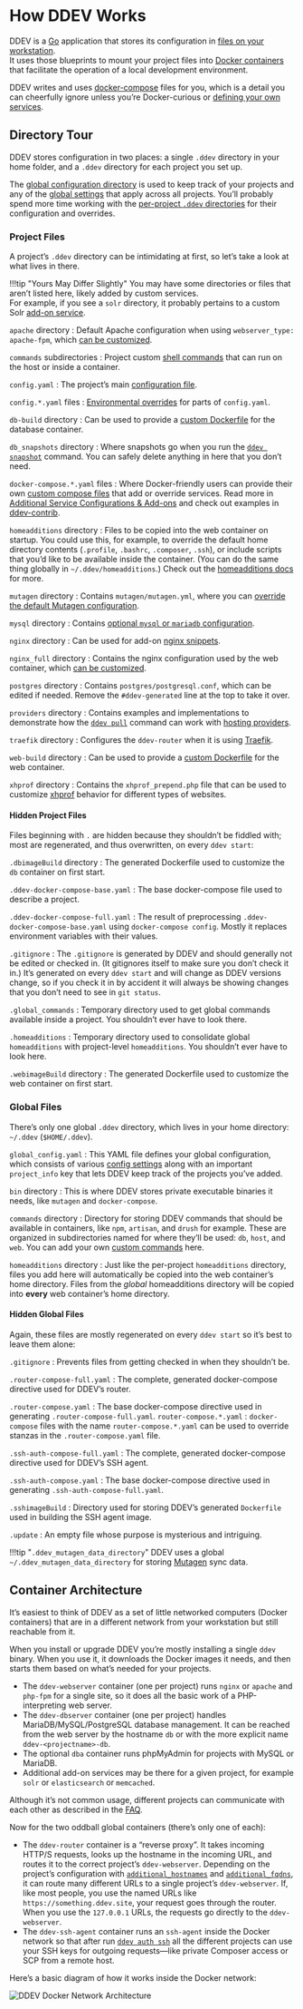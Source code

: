 # How DDEV Works

DDEV is a [Go](https://go.dev) application that stores its configuration in [files on your workstation](#directory-tour).  
It uses those blueprints to mount your project files into [Docker containers](#container-architecture) that facilitate the operation of a local development environment.

DDEV writes and uses [docker-compose](https://docs.docker.com/compose/) files for you, which is a detail you can cheerfully ignore unless you’re Docker-curious or [defining your own services](../extend/custom-compose-files.md).

## Directory Tour

DDEV stores configuration in two places: a single `.ddev` directory in your home folder, and a `.ddev` directory for each project you set up.

The [global configuration directory](#global-files) is used to keep track of your projects and any of the [global settings](../configuration/config.md) that apply across all projects. You’ll probably spend more time working with the [per-project `.ddev` directories](#project-files) for their configuration and overrides.

### Project Files

A project’s `.ddev` directory can be intimidating at first, so let’s take a look at what lives in there.

!!!tip "Yours May Differ Slightly"
    You may have some directories or files that aren’t listed here, likely added by custom services.  
    For example, if you see a `solr` directory, it probably pertains to a custom Solr [add-on service](../extend/additional-services.md).

`apache` directory
: Default Apache configuration when using `webserver_type: apache-fpm`, which [can be customized](../extend/customization-extendibility.md#providing-custom-apache-configuration).

`commands` subdirectories
: Project custom [shell commands](../extend/custom-commands.md) that can run on the host or inside a container.

`config.yaml`
: The project’s main [configuration file](../configuration/config.md).

`config.*.yaml` files
: [Environmental overrides](../configuration/config.md#environmental-overrides) for parts of `config.yaml`.

`db-build` directory
: Can be used to provide a [custom Dockerfile](../extend/customizing-images.md) for the database container.

`db_snapshots` directory
: Where snapshots go when you run the [`ddev snapshot`](../basics/commands.md#snapshot) command. You can safely delete anything in here that you don’t need.

`docker-compose.*.yaml` files
: Where Docker-friendly users can provide their own [custom compose files](../extend/custom-compose-files.md) that add or override services. Read more in [Additional Service Configurations & Add-ons](../extend/additional-services.md) and check out examples in [ddev-contrib](https://github.com/drud/ddev-contrib).

`homeadditions` directory
: Files to be copied into the web container on startup. You could use this, for example, to override the default home directory contents (`.profile`, `.bashrc`, `.composer`, `.ssh`), or include scripts that you’d like to be available inside the container. (You can do the same thing globally in `~/.ddev/homeadditions`.) Check out the [homeadditions docs](../extend/in-container-configuration.md) for more.

`mutagen` directory
: Contains `mutagen/mutagen.yml`, where you can [override the default Mutagen configuration](../install/performance.md#advanced-mutagen-configuration-options).

`mysql` directory
: Contains [optional `mysql` or `mariadb` configuration](../extend/customization-extendibility.md#providing-custom-mysqlmariadb-configuration-mycnf).

`nginx` directory
: Can be used for add-on [nginx snippets](../extend/customization-extendibility.md#custom-nginx-configuration).

`nginx_full` directory
: Contains the nginx configuration used by the web container, which [can be customized](../extend/customization-extendibility.md#providing-custom-nginx-configuration).

`postgres` directory
: Contains `postgres/postgresql.conf`, which can be edited if needed. Remove the `#ddev-generated` line at the top to take it over.

`providers` directory
: Contains examples and implementations to demonstrate how the [`ddev pull`](../basics/commands.md#pull) command can work with [hosting providers](../providers/index.md).

`traefik` directory
: Configures the `ddev-router` when it is using [Traefik](../configuration/experimental.md#traefik-router).

`web-build` directory
: Can be used to provide a [custom Dockerfile](../extend/customizing-images.md) for the web container.

`xhprof` directory
: Contains the `xhprof_prepend.php` file that can be used to customize [xhprof](../debugging-profiling/xhprof-profiling.md) behavior for different types of websites.

#### Hidden Project Files

Files beginning with `.` are hidden because they shouldn’t be fiddled with; most are regenerated, and thus overwritten, on every `ddev start`:

`.dbimageBuild` directory
: The generated Dockerfile used to customize the `db` container on first start.

`.ddev-docker-compose-base.yaml`
: The base docker-compose file used to describe a project.

`.ddev-docker-compose-full.yaml`
: The result of preprocessing `.ddev-docker-compose-base.yaml` using `docker-compose config`. Mostly it replaces environment variables with their values.

`.gitignore`
: The `.gitignore` is generated by DDEV and should generally not be edited or checked in. (It gitignores itself to make sure you don’t check it in.) It’s generated on every `ddev start` and will change as DDEV versions change, so if you check it in by accident it will always be showing changes that you don’t need to see in `git status`.

`.global_commands`
: Temporary directory used to get global commands available inside a project. You shouldn’t ever have to look there.

`.homeadditions`
: Temporary directory used to consolidate global `homeadditions` with project-level `homeadditions`. You shouldn’t ever have to look here.

`.webimageBuild` directory
: The generated Dockerfile used to customize the web container on first start.

### Global Files

There’s only one global `.ddev` directory, which lives in your home directory: `~/.ddev` (`$HOME/.ddev`).

`global_config.yaml`
: This YAML file defines your global configuration, which consists of various [config settings](../configuration/config.md) along with an important `project_info` key that lets DDEV keep track of the projects you’ve added.

`bin` directory
: This is where DDEV stores private executable binaries it needs, like `mutagen` and `docker-compose`.

`commands` directory
: Directory for storing DDEV commands that should be available in containers, like `npm`, `artisan`, and `drush` for example. These are organized in subdirectories named for where they’ll be used: `db`, `host`, and `web`. You can add your own [custom commands](../extend/custom-commands.md) here.

`homeadditions` directory
: Just like the per-project `homeadditions` directory, files you add here will automatically be copied into the web container’s home directory. Files from the _global_ homeadditions directory will be copied into **every** web container’s home directory.

#### Hidden Global Files

Again, these files are mostly regenerated on every `ddev start` so it’s best to leave them alone:

`.gitignore`
: Prevents files from getting checked in when they shouldn’t be.

`.router-compose-full.yaml`
: The complete, generated docker-compose directive used for DDEV’s router.

`.router-compose.yaml`
: The base docker-compose directive used in generating `.router-compose-full.yaml`.
`router-compose.*.yaml`
: `docker-compose` files with the name `router-compose.*.yaml` can be used to override stanzas in the `.router-compose.yaml` file.

`.ssh-auth-compose-full.yaml`
: The complete, generated docker-compose directive used for DDEV’s SSH agent.

`.ssh-auth-compose.yaml`
: The base docker-compose directive used in generating `.ssh-auth-compose-full.yaml`.

`.sshimageBuild`
: Directory used for storing DDEV’s generated `Dockerfile` used in building the SSH agent image.

`.update`
: An empty file whose purpose is mysterious and intriguing.

!!!tip "`.ddev_mutagen_data_directory`"
    DDEV uses a global `~/.ddev_mutagen_data_directory` for storing [Mutagen](../install/performance.md#mutagen) sync data.

## Container Architecture

It’s easiest to think of DDEV as a set of little networked computers (Docker containers) that are in a different network from your workstation but still reachable from it.

When you install or upgrade DDEV you’re mostly installing a single `ddev` binary. When you use it, it downloads the Docker images it needs, and then starts them based on what’s needed for your projects.

* The `ddev-webserver` container (one per project) runs `nginx` or `apache` and `php-fpm` for a single site, so it does all the basic work of a PHP-interpreting web server.
* The `ddev-dbserver` container (one per project) handles MariaDB/MySQL/PostgreSQL database management. It can be reached from the web server by the hostname `db` or with the more explicit name `ddev-<projectname>-db`.
* The optional `dba` container runs phpMyAdmin for projects with MySQL or MariaDB.
* Additional add-on services may be there for a given project, for example `solr` or `elasticsearch` or `memcached`.

Although it’s not common usage, different projects can communicate with each other as described in the [FAQ](faq.md#can-different-projects-communicate-with-each-other).

Now for the two oddball global containers (there’s only one of each):

* The `ddev-router` container is a “reverse proxy”. It takes incoming HTTP/S requests, looks up the hostname in the incoming URL, and routes it to the correct project’s `ddev-webserver`. Depending on the project’s configuration with [`additional_hostnames`](../configuration/config.md#additional_hostnames) and [`additional_fqdns`](../configuration/config.md#additional_fqdns), it can route many different URLs to a single project’s `ddev-webserver`. If, like most people, you use the named URLs like `https://something.ddev.site`, your request goes through the router. When you use the `127.0.0.1` URLs, the requests go directly to the `ddev-webserver`.
* The `ddev-ssh-agent` container runs an `ssh-agent` inside the Docker network so that after run [`ddev auth ssh`](../basics/commands.md#auth-ssh) all the different projects can use your SSH keys for outgoing requests—like private Composer access or SCP from a remote host.

Here’s a basic diagram of how it works inside the Docker network:

![DDEV Docker Network Architecture](../../images/container-diagram.png)
